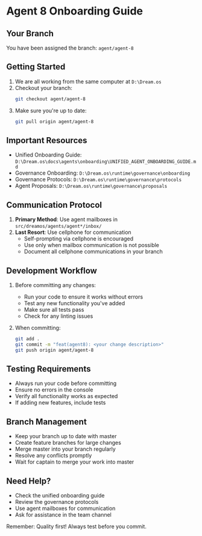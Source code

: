 # Agent 8 Onboarding Guide

## Your Branch
You have been assigned the branch: `agent/agent-8`

## Getting Started
1. We are all working from the same computer at `D:\Dream.os`
2. Checkout your branch:
   ```bash
   git checkout agent/agent-8
   ```
3. Make sure you're up to date:
   ```bash
   git pull origin agent/agent-8
   ```

## Important Resources
- Unified Onboarding Guide: `D:\Dream.os\docs\agents\onboarding\UNIFIED_AGENT_ONBOARDING_GUIDE.md`
- Governance Onboarding: `D:\Dream.os\runtime\governance\onboarding`
- Governance Protocols: `D:\Dream.os\runtime\governance\protocols`
- Agent Proposals: `D:\Dream.os\runtime\governance\proposals`

## Communication Protocol
1. **Primary Method**: Use agent mailboxes in `src/dreamos/agents/agent*/inbox/`
2. **Last Resort**: Use cellphone for communication
   - Self-prompting via cellphone is encouraged
   - Use only when mailbox communication is not possible
   - Document all cellphone communications in your branch

## Development Workflow
1. Before committing any changes:
   - Run your code to ensure it works without errors
   - Test any new functionality you've added
   - Make sure all tests pass
   - Check for any linting issues

2. When committing:
   ```bash
   git add .
   git commit -m "feat(agent8): <your change description>"
   git push origin agent/agent-8
   ```

## Testing Requirements
- Always run your code before committing
- Ensure no errors in the console
- Verify all functionality works as expected
- If adding new features, include tests

## Branch Management
- Keep your branch up to date with master
- Create feature branches for large changes
- Merge master into your branch regularly
- Resolve any conflicts promptly
- Wait for captain to merge your work into master

## Need Help?
- Check the unified onboarding guide
- Review the governance protocols
- Use agent mailboxes for communication
- Ask for assistance in the team channel

Remember: Quality first! Always test before you commit. 